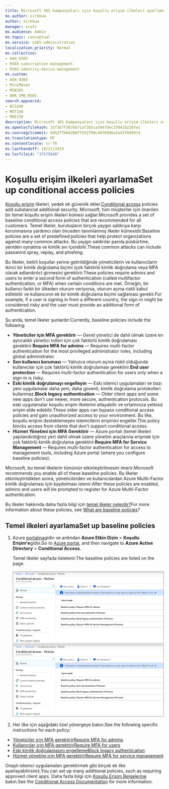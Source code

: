 ```yaml
---
title: Microsoft 365 kampanyaları için koşullu erişim ilkeleri ayarlama
ms.author: sirkkuw
author: Sirkkuw
manager: scotv
ms.audience: Admin
ms.topic: conceptual
ms.service: o365-administration
localization_priority: Normal
ms.collection:
- Adm_O365
- M365-subscription-management
- M365-identity-device-management
ms.custom:
- Adm_O365
- MiniMaven
- MSB365
- OKR_SMB_M365
search.appverid:
- BCS160
- MET150
- MOE150
description: Microsoft 365 Kampanyaları için koşullu erişim ilkeleri nasıl ayarlayabilirsiniz öğrenin.
ms.openlocfilehash: 31f3b7f3678671af3b5ca3947dec37041b226fac
ms.sourcegitcommit: bd52f7b662887f552f90c46f69d6a2a42fb66914
ms.translationtype: MT
ms.contentlocale: tr-TR
ms.lasthandoff: 10/17/2019
ms.locfileid: "37575648"
---
```

# <a name="set-up-conditional-access-policies"></a><span data-ttu-id="338c0-103">Koşullu erişim ilkeleri ayarlama</span><span class="sxs-lookup"><span data-stu-id="338c0-103">Set up conditional access policies</span></span>

<span data-ttu-id="338c0-104">[Koşullu erişim](https://docs.microsoft.com/azure/active-directory/conditional-access/overview) ilkeleri, yedek ek güvenlik ekler.</span><span class="sxs-lookup"><span data-stu-id="338c0-104">[Conditional access](https://docs.microsoft.com/azure/active-directory/conditional-access/overview) policies add substancial additional security.</span></span> <span data-ttu-id="338c0-105">Microsoft, tüm müşteriler için önerilen bir temel koşullu erişim ilkeleri kümesi sağlar.</span><span class="sxs-lookup"><span data-stu-id="338c0-105">Microsoft provides a set of baseline conditional access policies that are recommended for all customers.</span></span> <span data-ttu-id="338c0-106">Temel ilkeler, kuruluşların birçok yaygın saldırıya karşı korunmasına yardımcı olan önceden tanımlanmış ilkeler kümesidir.</span><span class="sxs-lookup"><span data-stu-id="338c0-106">Baseline policies are a set of predefined policies that help protect organizations against many common attacks.</span></span> <span data-ttu-id="338c0-107">Bu yaygın saldırılar parola püskürtme, yeniden oynatma ve kimlik avı içerebilir.</span><span class="sxs-lookup"><span data-stu-id="338c0-107">These common attacks can include password spray, replay, and phishing.</span></span>

<span data-ttu-id="338c0-108">Bu ilkeler, belirli koşullar yerine getirildiğinde yöneticilerin ve kullanıcıların ikinci bir kimlik doğrulama biçimi (çok faktörlü kimlik doğrulama veya MFA olarak adlandırılır) girmesini gerektirir.</span><span class="sxs-lookup"><span data-stu-id="338c0-108">These policies require admins and users to enter a second form of authentication (called multifactor authentication, or MFA) when certain conditions are met.</span></span> <span data-ttu-id="338c0-109">Örneğin, bir kullanıcı farklı bir ülkeden oturum veriyorsa, oturum açma riskli kabul edilebilir ve kullanıcının ek bir kimlik doğrulama biçimi sağlaması gerekir.</span><span class="sxs-lookup"><span data-stu-id="338c0-109">For example, if a user is signing in from a different country, the sign-in might be considered risky and the user must provide an additional form of authentication.</span></span> 

<span data-ttu-id="338c0-110">Şu anda, temel ilkeler şunlardır:</span><span class="sxs-lookup"><span data-stu-id="338c0-110">Currently, baseline policies include the following:</span></span>
- <span data-ttu-id="338c0-111">**Yöneticiler için MFA gerektirir** — Genel yönetici de dahil olmak üzere en ayrıcalıklı yönetici rolleri için çok faktörlü kimlik doğrulaması gerektirir.</span><span class="sxs-lookup"><span data-stu-id="338c0-111">**Require MFA for admins** — Requires multi-factor authentication for the most privileged administrator roles, including global administrator.</span></span>
- <span data-ttu-id="338c0-112">**Son kullanıcı koruması** — Yalnızca oturum açma riskli olduğunda kullanıcılar için çok faktörlü kimlik doğrulaması gerektirir.</span><span class="sxs-lookup"><span data-stu-id="338c0-112">**End user protection** — Requires multi-factor authentication for users only when a sign-in is risky.</span></span> 
- <span data-ttu-id="338c0-113">**Eski kimlik doğrulamayı engelleyin** — Eski istemci uygulamaları ve bazı yeni uygulamalar daha yeni, daha güvenli, kimlik doğrulama protokolleri kullanmaz.</span><span class="sxs-lookup"><span data-stu-id="338c0-113">**Block legacy authentication** — Older client apps and some new apps don't use newer, more secure, authentication protocols.</span></span> <span data-ttu-id="338c0-114">Bu eski uygulamalar koşullu erişim ilkelerini atlayabilir ve ortamınıza yetkisiz erişim elde edebilir.</span><span class="sxs-lookup"><span data-stu-id="338c0-114">These older apps can bypass conditional access policies and gain unauthorized access to your environment.</span></span> <span data-ttu-id="338c0-115">Bu ilke, koşullu erişimi desteklemeyen istemcilerin erişimini engeller.</span><span class="sxs-lookup"><span data-stu-id="338c0-115">This policy blocks access from clients that don't support conditional access.</span></span> 
- <span data-ttu-id="338c0-116">**Hizmet Yönetimi için MFA Gerektirir** — Azure portalı (temel ilkeleri yapılandırdığınız yer) dahil olmak üzere yönetim araçlarına erişmek için çok faktörlü kimlik doğrulama gerektirir.</span><span class="sxs-lookup"><span data-stu-id="338c0-116">**Require MFA for Service Management** — Requires multi-factor authentication for access to management tools, including Azure portal (where you configure baseline policies).</span></span> 

<span data-ttu-id="338c0-117">Microsoft, bu temel ilkelerin tümünün etkinleştirilmesini önerir.</span><span class="sxs-lookup"><span data-stu-id="338c0-117">Microsoft recommends you enable all of these baseline policies.</span></span> <span data-ttu-id="338c0-118">Bu ilkeler etkinleştirildikten sonra, yöneticilerden ve kullanıcılardan Azure Multii-Factor kimlik doğrulaması için kaydolması istenir.</span><span class="sxs-lookup"><span data-stu-id="338c0-118">After these policies are enabled, admins and users will be prompted to register for Azure Multii-Factor authentication.</span></span>

<span data-ttu-id="338c0-119">Bu ilkeler hakkında daha fazla bilgi için [temel ilkeler nelerdir?](https://docs.microsoft.com/azure/active-directory/conditional-access/concept-baseline-protection)</span><span class="sxs-lookup"><span data-stu-id="338c0-119">For more information about these policies, see [What are baseline policies](https://docs.microsoft.com/azure/active-directory/conditional-access/concept-baseline-protection)?</span></span>


## <a name="set-up-baseline-policies"></a><span data-ttu-id="338c0-120">Temel ilkeleri ayarlama</span><span class="sxs-lookup"><span data-stu-id="338c0-120">Set up baseline policies</span></span>

1. <span data-ttu-id="338c0-121">Azure [portalına](https://portal.azure.com)gidin ve ardından **Azure Etkin Dizin** \> **Koşullu Erişim'e**gidin.</span><span class="sxs-lookup"><span data-stu-id="338c0-121">Go to [Azure portal](https://portal.azure.com), and then navigate to **Azure Active Directory** \> **Conditional Access**.</span></span>
    
    <span data-ttu-id="338c0-122">Temel ilkeler sayfada listelenir.</span><span class="sxs-lookup"><span data-stu-id="338c0-122">The baseline policies are listed on the page.</span></span> <br/> <br/>
    <span data-ttu-id="338c0-123">![Koşullu erişim için temel ilkeleri listeleyen sayfa.](media/baslinepolicies.png)</span><span class="sxs-lookup"><span data-stu-id="338c0-123">![Page that lists baseline policies for conditional access.](media/baslinepolicies.png)</span></span>
1. <span data-ttu-id="338c0-124">Her ilke için aşağıdaki özel yönergeye bakın:</span><span class="sxs-lookup"><span data-stu-id="338c0-124">See the following specific instructions for each policy:</span></span>

  - [<span data-ttu-id="338c0-125">Yöneticiler için MFA gerektirir</span><span class="sxs-lookup"><span data-stu-id="338c0-125">Require MFA for admins</span></span>](https://docs.microsoft.com/en-us/azure/active-directory/conditional-access/howto-baseline-protect-administrators)
- [<span data-ttu-id="338c0-126">Kullanıcılar için MFA gerektirir</span><span class="sxs-lookup"><span data-stu-id="338c0-126">Require MFA for users</span></span>](https://docs.microsoft.com/en-us/azure/active-directory/conditional-access/howto-baseline-protect-end-users)  
 - [<span data-ttu-id="338c0-127">Eski kimlik doğrulamasını engelleme</span><span class="sxs-lookup"><span data-stu-id="338c0-127">Block legacy authentication</span></span>](https://docs.microsoft.com/en-us/azure/active-directory/conditional-access/howto-baseline-protect-legacy-auth)
  - [<span data-ttu-id="338c0-128">Hizmet yönetimi için MFA gerektirir</span><span class="sxs-lookup"><span data-stu-id="338c0-128">Require MFA for service management</span></span>](https://docs.microsoft.com/azure/active-directory/conditional-access/howto-baseline-protect-azure)

<span data-ttu-id="338c0-129">Onaylı istemci uygulamaları gerektirmek gibi birçok ek ilke ayarlayabilirsiniz.</span><span class="sxs-lookup"><span data-stu-id="338c0-129">You can set up many additional policies, such as requiring approved client apps.</span></span> <span data-ttu-id="338c0-130">Daha fazla bilgi için [Koşullu Erişim Belgelerine](https://docs.microsoft.com/azure/active-directory/conditional-access/) bakın.</span><span class="sxs-lookup"><span data-stu-id="338c0-130">See the [Conditional Access Documentation](https://docs.microsoft.com/azure/active-directory/conditional-access/) for more information.</span></span>